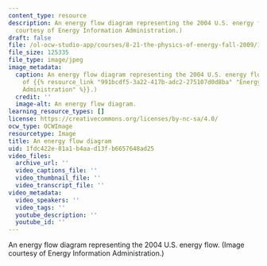 ```yaml
---
content_type: resource
description: An energy flow diagram representing the 2004 U.S. energy flow. (Image
  courtesy of Energy Information Administration.)
draft: false
file: /ol-ocw-studio-app/courses/8-21-the-physics-of-energy-fall-2009/1fdc422e81a1b4aad13fb6657648ad25_8-21f09.jpg
file_size: 125335
file_type: image/jpeg
image_metadata:
  caption: An energy flow diagram representing the 2004 U.S. energy flow. (Image courtesy
    of {{% resource_link "991bcdf5-3a22-417b-adc2-275107d0d8ba" "Energy Information
    Administration" %}}.)
  credit: ''
  image-alt: An energy flow diagram.
learning_resource_types: []
license: https://creativecommons.org/licenses/by-nc-sa/4.0/
ocw_type: OCWImage
resourcetype: Image
title: An energy flow diagram
uid: 1fdc422e-81a1-b4aa-d13f-b6657648ad25
video_files:
  archive_url: ''
  video_captions_file: ''
  video_thumbnail_file: ''
  video_transcript_file: ''
video_metadata:
  video_speakers: ''
  video_tags: ''
  youtube_description: ''
  youtube_id: ''
---
```

An energy flow diagram representing the 2004 U.S. energy flow. (Image courtesy of Energy Information Administration.)